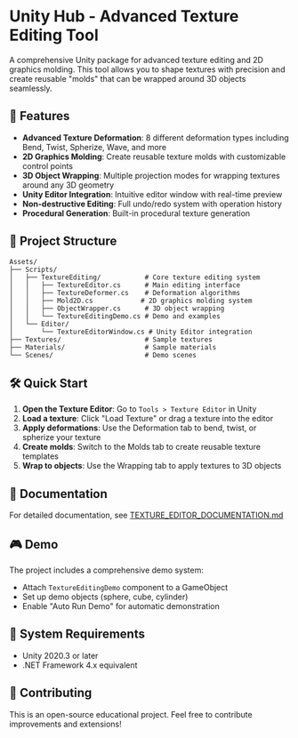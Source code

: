 # Unity Hub - Advanced Texture Editing Tool

A comprehensive Unity package for advanced texture editing and 2D graphics molding. This tool allows you to shape textures with precision and create reusable "molds" that can be wrapped around 3D objects seamlessly.

## 🚀 Features

- **Advanced Texture Deformation**: 8 different deformation types including Bend, Twist, Spherize, Wave, and more
- **2D Graphics Molding**: Create reusable texture molds with customizable control points
- **3D Object Wrapping**: Multiple projection modes for wrapping textures around any 3D geometry
- **Unity Editor Integration**: Intuitive editor window with real-time preview
- **Non-destructive Editing**: Full undo/redo system with operation history
- **Procedural Generation**: Built-in procedural texture generation

## 📁 Project Structure

```
Assets/
├── Scripts/
│   ├── TextureEditing/           # Core texture editing system
│   │   ├── TextureEditor.cs      # Main editing interface
│   │   ├── TextureDeformer.cs    # Deformation algorithms
│   │   ├── Mold2D.cs            # 2D graphics molding system
│   │   ├── ObjectWrapper.cs      # 3D object wrapping
│   │   └── TextureEditingDemo.cs # Demo and examples
│   └── Editor/
│       └── TextureEditorWindow.cs # Unity Editor integration
├── Textures/                     # Sample textures
├── Materials/                    # Sample materials
└── Scenes/                       # Demo scenes
```

## 🛠️ Quick Start

1. **Open the Texture Editor**: Go to `Tools > Texture Editor` in Unity
2. **Load a texture**: Click "Load Texture" or drag a texture into the editor
3. **Apply deformations**: Use the Deformation tab to bend, twist, or spherize your texture
4. **Create molds**: Switch to the Molds tab to create reusable texture templates
5. **Wrap to objects**: Use the Wrapping tab to apply textures to 3D objects

## 📖 Documentation

For detailed documentation, see [TEXTURE_EDITOR_DOCUMENTATION.md](TEXTURE_EDITOR_DOCUMENTATION.md)

## 🎮 Demo

The project includes a comprehensive demo system:
- Attach `TextureEditingDemo` component to a GameObject
- Set up demo objects (sphere, cube, cylinder) 
- Enable "Auto Run Demo" for automatic demonstration

## 🔧 System Requirements

- Unity 2020.3 or later
- .NET Framework 4.x equivalent

## 🤝 Contributing

This is an open-source educational project. Feel free to contribute improvements and extensions!